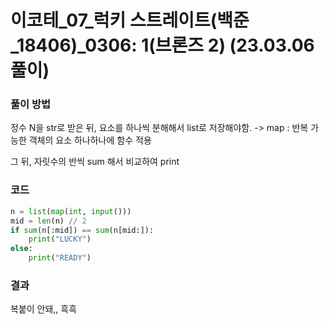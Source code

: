 # 이코테_07_럭키 스트레이트(백준_18406)_0306: 1(브론즈 2) (23.03.06 풀이)

### 풀이 방법
정수 N을 str로 받은 뒤, 요소를 하나씩 분해해서 list로 저장해야함.
-> map :  반복 가능한 객체의 요소 하나하나에 함수 적용

그 뒤, 자릿수의 반씩 sum 해서 비교하여 print

### 코드
```python
n = list(map(int, input()))
mid = len(n) // 2
if sum(n[:mid]) == sum(n[mid:]):
    print("LUCKY")
else:
    print("READY")
```

### 결과
복붙이 안돼,, 흑흑
